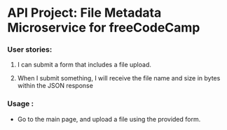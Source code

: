 
# API Project: File Metadata Microservice for freeCodeCamp

###    User stories:

  1. I can submit a form that includes a file upload.
  
  3. When I submit something, I will receive the file name and size in bytes within the JSON response

### Usage :
* Go to the main page, and upload a file using the provided form.

